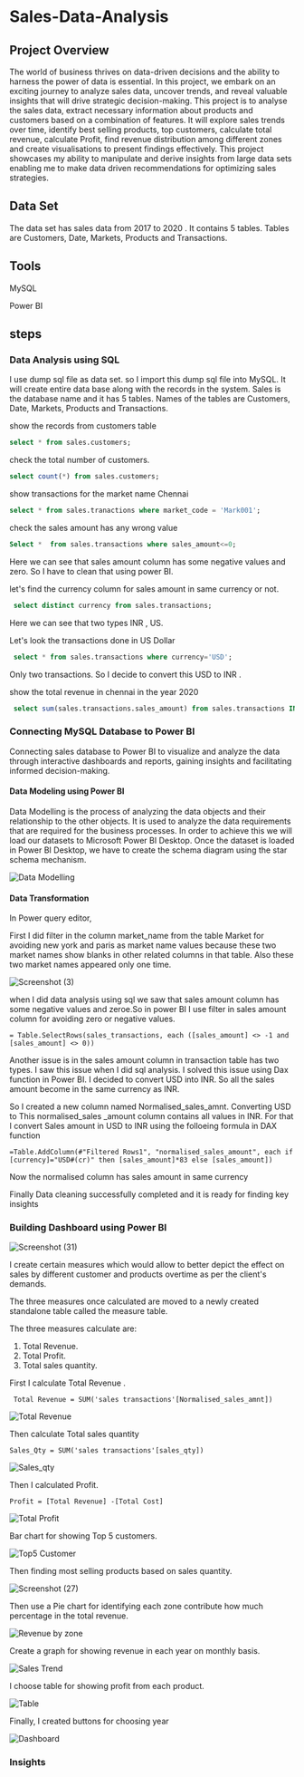 # Sales-Data-Analysis

## Project Overview
The world of business thrives on data-driven decisions and the ability to harness the power of data is essential. In this project, we embark on an exciting journey to analyze sales data, uncover trends, and reveal valuable insights that will drive strategic decision-making.
This project is to analyse the sales data, extract necessary information about products and customers based on a combination of features. It will explore sales trends over time, identify best selling products, top customers, calculate total revenue, calculate Profit, find revenue distribution among different zones and create visualisations to present findings effectively. This project showcases my ability to manipulate and derive insights from large data sets enabling me to make data driven recommendations for optimizing sales strategies.

## Data Set

The data set has sales data from 2017 to 2020 . It contains 5 tables. Tables are Customers, Date, Markets, Products and Transactions.


## Tools
 
 MySQL 
 
 Power BI 

 ## steps
  
  ### Data Analysis using SQL

I use dump sql file as data set. so I import this dump sql file into MySQL. It will create entire data base along with the records in the system. Sales is the database name and it has 5 tables. Names of the tables are Customers, Date, Markets, Products and Transactions.

  show the records from customers table
   ```sql
   select * from sales.customers;
   ```
 check the total number of customers.
  ```sql
  select count(*) from sales.customers;
  ```
show transactions for the market name Chennai
 ```sql
 select * from sales.tranactions where market_code = 'Mark001';
 ```
check the sales amount has any wrong value
 ```sql
 Select *  from sales.transactions where sales_amount<=0;
 ```

Here we can see that sales amount column has some negative values and zero. So I have to clean that using power BI.

let's find the currency column for sales amount in same currency or not.
```sql
 select distinct currency from sales.transactions;
```


Here we can see that  two types INR , US.

Let's look the transactions done in US Dollar
```sql
 select * from sales.transactions where currency='USD';
```
Only two transactions. So I decide to convert this USD to INR .

show the total revenue in chennai in the year 2020
```sql
 select sum(sales.transactions.sales_amount) from sales.transactions INNER JOIN sales.date ON sales.transactions.order_date=sales.date.date where sales.date.year=2020 and sales.transactions.market_code='Mark001' ;
```

### Connecting MySQL Database to Power BI 

Connecting sales database to Power BI to visualize and analyze the data through interactive dashboards and reports, gaining insights and facilitating informed decision-making.

#### Data Modeling using Power BI  

Data Modelling is the process of analyzing the data objects and their relationship to the other objects. It is used to analyze the data requirements that are required for the business processes. In order to achieve this we will load our datasets to Microsoft Power BI Desktop. 
Once the dataset is loaded in Power BI Desktop, we have to create the schema diagram using the star schema mechanism.

 
![Data Modelling](https://github.com/user-attachments/assets/f87634cd-c1e3-428b-9790-1055511a7e91)



#### Data Transformation

In Power query editor,

First I did filter in the column market_name from the table Market for avoiding new york and paris as market name values because these two market names show blanks in other related columns in that table. Also these two market names appeared only one time. 

![Screenshot (3)](https://github.com/user-attachments/assets/81d62388-f8ed-4ac2-bef2-a475281841e1)

                        
when I did data analysis using sql we saw that sales amount column has some negative values and zeroe.So in power BI I use filter in sales amount column for avoiding zero or negative values.
```
= Table.SelectRows(sales_transactions, each ([sales_amount] <> -1 and [sales_amount] <> 0))
```


Another issue is in the sales amount column in transaction table has two types. I saw this issue when I did sql analysis. I solved this issue using Dax function in Power BI. I decided to convert USD into INR. So all the sales amount become in the same currency as INR.

So I created a new column named Normalised_sales_amnt. Converting USD to  This normalised_sales _amount column contains all values in INR. For that I convert Sales amount in USD to INR using the folloeing formula in DAX function

```
=Table.AddColumn(#"Filtered Rows1", "normalised_sales_amount", each if [currency]="USD#(cr)" then [sales_amount]*83 else [sales_amount])
```
Now the normalised column has sales amount in same currency

Finally  Data cleaning successfully completed and it is ready for finding key insights

### Building Dashboard using Power BI






![Screenshot (31)](https://github.com/user-attachments/assets/0a7461a7-ca5e-491b-940b-534a3d6e7642)


I create certain measures which would allow to better depict the effect on sales by different customer and products overtime as per the client's demands.

The three measures once calculated are moved to a newly created standalone table called the measure table.

The three measures calculate are:

1) Total Revenue.
2) Total Profit.
3) Total sales quantity.





First I calculate Total Revenue . 
```
 Total Revenue = SUM('sales transactions'[Normalised_sales_amnt])
```
 
![Total Revenue](https://github.com/user-attachments/assets/5249d5a7-cef7-4c36-b673-b7e18f9af1b9)

 Then calculate Total sales quantity 
 ```
 Sales_Qty = SUM('sales transactions'[sales_qty])
```

![Sales_qty](https://github.com/user-attachments/assets/1021316f-4189-4e6d-ba3e-0ecb432b28e6)


Then I calculated Profit.
```
Profit = [Total Revenue] -[Total Cost]
```


![Total  Profit](https://github.com/user-attachments/assets/ccf1ed62-179a-4cf0-bdfd-c8c36a92e151)

 
 Bar chart for showing Top 5 customers.

 
 ![Top5 Customer](https://github.com/user-attachments/assets/bafa0e31-11ba-4b0d-9fcc-6d35e4a18674)


 
 Then finding most selling products based on sales quantity.

 
 ![Screenshot (27)](https://github.com/user-attachments/assets/2d88defa-cd8a-4f6a-ab75-3e9d31fcb082)


 
 Then use a Pie chart for identifying each zone contribute how much percentage in the total revenue.

![Revenue by zone](https://github.com/user-attachments/assets/32bfb849-28a8-4d66-a302-261b46f781a8)



Create a graph for showing revenue in each year on monthly basis.




![Sales Trend](https://github.com/user-attachments/assets/fc34f3dd-b93a-4216-9c6c-6559e1d54163)






I choose table for showing profit from each product.



![Table](https://github.com/user-attachments/assets/0287fb48-b1e1-4b37-a39f-bdbe8f235608) 





Finally, I created buttons for choosing year

![Dashboard](https://github.com/user-attachments/assets/ba170fbc-ac30-4fdd-868d-b398c7876daf)



### Insights 








 
